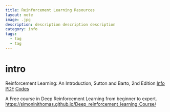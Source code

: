 ```yaml
---
title: Reinforcement Learning Resources
layout: note
image: .jpg
description: description description description
category: info
tags:
  - tag
  - tag
---
```


# intro
Reinforcement Learning: An Introduction, Sutton and Barto, 2nd Edition
[Info](http://incompleteideas.net/book/the-book-2nd.html)
[PDF](http://incompleteideas.net/book/RLbook2018.pdf)
[Codes](https://github.com/ShangtongZhang/reinforcement-learning-an-introduction)

A Free course in Deep Reinforcement Learning from beginner to expert.
https://simoninithomas.github.io/Deep_reinforcement_learning_Course/
